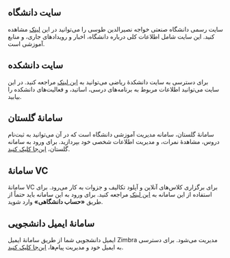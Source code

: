 ## سایت دانشگاه
سایت رسمی دانشگاه صنعتی خواجه نصیرالدین طوسی را می‌توانید در این [لینک](https://www.kntu.ac.ir) مشاهده کنید. این سایت شامل اطلاعات کلی درباره دانشگاه، اخبار و رویدادهای جاری، و منابع آموزشی است.
## سایت دانشکده
برای دسترسی به سایت دانشکدهٔ ریاضی می‌توانید به [این لینک](https://knust.ac.ir/cs) مراجعه کنید. در این سایت می‌توانید اطلاعات مربوط به برنامه‌های درسی، اساتید، و فعالیت‌های دانشکده را بیابید.

## سامانهٔ گلستان
سامانهٔ گلستان، سامانه مدیریت آموزشی دانشگاه است که در آن می‌توانید به ثبت‌نام دروس، مشاهدهٔ نمرات، و مدیریت اطلاعات شخصی خود بپردازید. برای ورود به سامانه گلستان، [این‌جا کلیک کنید](https://golestan.kntu.ac.ir).

## سامانهٔ VC
سامانهٔ VC برای برگزاری کلاس‌های آنلاین و آپلود تکالیف و جزوات به کار می‌رود. برای استفاده از این سامانه به [این لینک](https://vc.kntu.ac.ir) مراجعه کنید. برای ورود به این سامانه باید حتماً از طریق **«حساب دانشگاهی»** وارد شوید.

## سامانهٔ ایمیل دانشجویی
ایمیل دانشجویی شما از طریق سامانهٔ ایمیل Zimbra مدیریت می‌شود. برای دسترسی به ایمیل خود و مدیریت پیام‌ها، [این‌جا کلیک کنید](https://email.kntu.ac.ir).
